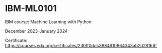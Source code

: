 # IBM-ML0101
IBM course: Machine Learning with Python

December 2023-January 2024

Certificate: https://courses.edx.org/certificates/230ff0ddc3884810864343ab2d28166f
